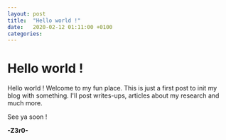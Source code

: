 ```yaml
---
layout: post
title:  "Hello world !"
date:   2020-02-12 01:11:00 +0100
categories:
---
```


# Hello world ! 
Hello world ! Welcome to my fun place. This is just a first post to init my blog with something.
I'll post writes-ups, articles about my research and much more.

See ya soon !

**-Z3r0-**

